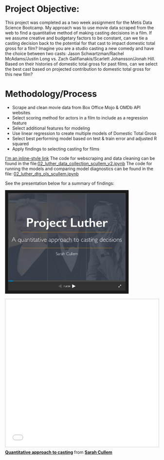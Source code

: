 # Project Objective:

This project was completed as a two week assignment for the Metis Data Science Bootcamp. My approach was to use movie data scraped from the web to find a quantitative method of making casting decisions in a film. If we assume creative and budgetary factors to be constant, can we tie a casting decision back to the potential for that cast to impact domestic total gross for a film? Imagine you are a studio casting a new comedy and have the choice between two casts: Jason Schwartzman/Rachel McAdams/Justin Long vs. Zach Galifianakis/Scarlett Johansson/Jonah Hill. Based on their histories of domestic total gross for past films, can we select the best cast based on projected contribution to domestic total gross for this new film?

# Methodology/Process
* Scrape and clean movie data from Box Office Mojo & OMDb API websites
* Select scoring method for actors in a film to include as a regression feature
* Select additional features for modeling
* Use linear regression to create multiple models of Domestic Total Gross
* Select best performing model based on test & train error and adjusted R squared
* Apply findings to selecting casting for films

[I'm an inline-style link](https://www.google.com)
The code for webscraping and data cleaning can be found in the file:[02_luther_data_collection_scullem_v2.ipynb](https://github.com/scullem/quantitative_casting/blob/master/02_luther_data_collection_scullem_v2.ipynb) 
The code for running the models and comparing model diagnostics can be found in the file: [02_luther_dtg_ols_scullem.ipynb](https://github.com/scullem/quantitative_casting/blob/master/02_luther_dtg_ols_scullem.ipynb.ipynb) 

See the presentation below for a summary of findings:

<a href="http://www.slideshare.net/scullem/quantitative-approach-to-casting" target="_blank"><img src="images/quantitative_casting_slideshare.png" 
alt="Link to SlideShare Presentation" width="386.1" height="320.1" border="10" /></a>

<iframe src="//www.slideshare.net/slideshow/embed_code/key/i11rWtIsf2q0BD" width="595" height="485" frameborder="0" marginwidth="0" marginheight="0" scrolling="no" style="border:1px solid #CCC; border-width:1px; margin-bottom:5px; max-width: 100%;" allowfullscreen> </iframe> <div style="margin-bottom:5px"> <strong> <a href="//www.slideshare.net/scullem/quantitative-approach-to-casting" title="Quantitative approach to casting" target="_blank">Quantitative approach to casting</a> </strong> from <strong><a href="//www.slideshare.net/scullem" target="_blank">Sarah Cullem</a></strong> </div>

